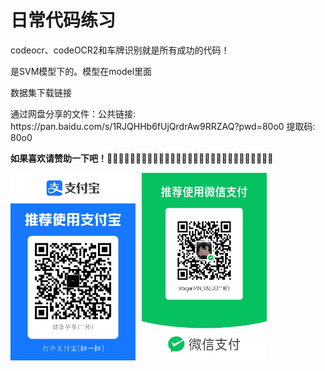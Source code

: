 # 日常代码练习

<p>codeocr、codeOCR2和车牌识别就是所有成功的代码！</p>
<p>是SVM模型下的。模型在model里面</p>
<p>数据集下载链接</p>
<p>通过网盘分享的文件：公共链接: https://pan.baidu.com/s/1RJQHHb6fUjQrdrAw9RRZAQ?pwd=80o0 提取码: 80o0</p>
<p><strong>如果喜欢请赞助一下吧！</strong>🫠🫠🫠🫠🫠🫠🫠🫠🫠🫠🫠🫠🫠🫠🫠🫠🫠🫠🫠🫠🫠🫠🫠🫠🫠🫠🫠🫠🫠</p>
<p style="display: flex; gap: 10px;">
    <img src="https://raw.githubusercontent.com/hearotop/daytest/main/zfb.jpg" alt="zfb" style="width: 200px; height: auto;">
    <img src="https://raw.githubusercontent.com/hearotop/daytest/main/wx.jpg" alt="wx" style="width: 200px; height: auto;">
</p>
